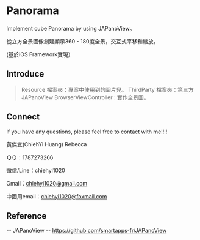 # Panorama
Implement cube Panorama by using JAPanoView。

從立方全景圖像創建顯示360 - 180度全景，交互式平移和縮放。

(基於iOS Framework實現）


## Introduce ##
> Resource 檔案夾：專案中使用到的圖片兒。
> ThirdParty 檔案夾：第三方JAPanoView
> BrowserViewController : 實作全景圖。


## Connect ##
If you have any questions, please feel free to contact with me!!!!

黃傑宜(ChiehYi Huang) Rebecca

ＱＱ：1787273266

微信/Line：chiehyi1020

Gmail：chiehyi1020@gmail.com

中國用email：chiehyi1020@foxmail.com


## Reference ##
-- JAPanoView --
https://github.com/smartapps-fr/JAPanoView

